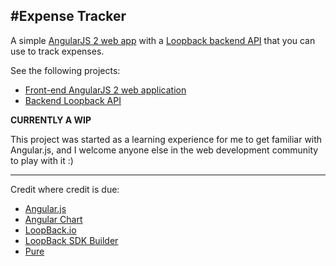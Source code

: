#Expense Tracker
---

A simple [AngularJS 2 web app](expense-tracker-web/README.md) with a [Loopback backend API](expense-tracker-api/README.md) that you can use to track expenses. 

See the following projects:
* [Front-end AngularJS 2 web application](expense-tracker-web/README.md) 
* [Backend Loopback API](expense-tracker-api/README.md)

**CURRENTLY A WIP**

This project was started as a learning experience for me to get familiar with Angular.js, and I welcome anyone else in the web development community to play with it :)

---

Credit where credit is due:
* [Angular.js](http://angularjs.org/)
* [Angular Chart](https://jtblin.github.io/angular-chart.js/)
* [LoopBack.io](https://loopback.io/)
* [LoopBack SDK Builder](https://www.npmjs.com/package/@mean-expert/loopback-sdk-builder)
* [Pure](http://purecss.io/)
